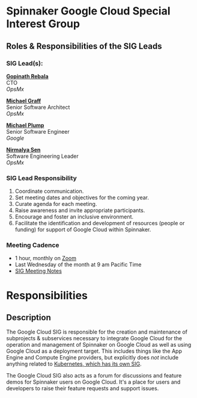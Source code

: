# Spinnaker Google Cloud Special Interest Group

## Roles & Responsibilities of the SIG Leads

### SIG Lead(s):

**[Gopinath Rebala](https://github.com/rebala)** \
CTO \
_OpsMx_

**[Michael Graff](https://github.com/skandragon)** \
Senior Software Architect \
_OpsMx_

**[Michael Plump](https://github.com/plumpy)** \
Senior Software Engineer \
_Google_

**[Nirmalya Sen](https://github.com/Nirmalyasen)** \
Software Engineering Leader \
_OpsMx_

### SIG Lead Responsibility

1. Coordinate communication.
2. Set meeting dates and objectives for the coming year.
3. Curate agenda for each meeting.
4. Raise awareness and invite appropriate participants.
5. Encourage and foster an inclusive environment.
6. Facilitate the identification and development of resources (people or funding) for support of Google Cloud within Spinnaker.

### Meeting Cadence
 - 1 hour, monthly on [Zoom](https://zoom.us/j/95516575322?pwd=TlFibGhGMk9pZ2ZtSC9aOGxiYnhaZz09)
 - Last Wednesday of the month at 9 am Pacific Time
 - [SIG Meeting Notes](https://docs.google.com/document/d/1egd2QZtWwznN8LIvHolmd31_z5DbOmbqzgQonCW5fL8)

# Responsibilities

## Description

The Google Cloud SIG is responsible for the creation and maintenance of subprojects & subservices necessary to integrate Google Cloud for the operation and management of Spinnaker on Google Cloud as well as using Google Cloud as a deployment target. This includes things like the App Engine and Compute Engine providers, but explicitly does _not_ include anything related to [Kubernetes, which has its own SIG](https://github.com/spinnaker/governance/tree/master/sig-kubernetes).

The Google Cloud SIG also acts as a forum for discussions and feature demos for Spinnaker users on Google Cloud.  It's a place for users and developers to raise their feature requests and support issues.
